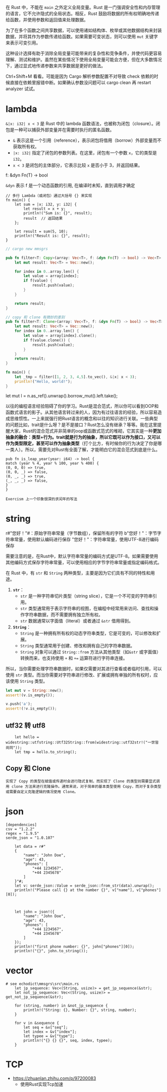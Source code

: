 在 Rust 中，不能在 `main` 之外定义全局变量。Rust 是一门强调安全性和内存管理的语言，它不允许隐式的全局状态。相反，Rust 鼓励将数据的所有权明确地传递给函数，并使用参数和返回值来处理数据。

为了在多个函数之间共享数据，可以使用诸如结构体、枚举或其他数据结构来封装数据，并将其作为参数传递给函数。如果需要可变状态，则可以使用 `mut` 关键字来表示可变引用。

这种设计选择有助于消除全局变量可能带来的复杂性和竞争条件，并使代码更容易理解、测试和维护。虽然在某些情况下使用全局变量可能会方便，但在大多数情况下，通过显式地传递参数来共享数据是更好的做法。



Ctrl+Shift+M 看看。可能是因为 Cargo 解析参数配置不对导致 check 依赖的时候直接在依赖里报错中断。如果确认参数没问题可以 cargo clean 再 restart analyzer 试试。



# lambda



`&|x: i32| x < 3` 是 Rust 中的 lambda 函数语法，也被称为闭包（closure）。闭包是一种可以捕获外部变量并在需要时执行的匿名函数。

- `&` 表示这是一个引用（reference），表示闭包将借用（borrow）外部变量而不获取所有权。
- `|x: i32|` 指定了闭包的参数列表。在这里，闭包有一个参数 `x`，它的类型是 `i32`。
- `x < 3` 是闭包的主体部分，它表示比较 `x` 是否小于 3，并返回结果。



f: &dyn Fn(T) -> bool

`&dyn` 表示 f 是一个动态函数的引用, 在编译时未知，直到调用才确定



```
// 多行 Lambda（或闭包）通过大括号 {} 来实现
fn main() {
    let sum = |x: i32, y: i32| {
        let result = x + y;
        println!("Sum is: {}", result);
        result  // 返回结果
    };

    let result = sum(5, 10);
    println!("Result is: {}", result);
}

```







```rust
// cargo new mmsgrs

pub fn filter<T: Copy>(array: Vec<T>, f: &dyn Fn(T) -> bool) -> Vec<T> {
    let mut result: Vec<T> = Vec::new();

    for index in 0..array.len() {
        let value = array[index];
        if f(value) {
            result.push(value);
        }
    }

    return result;
}

// copy 和 clone 有微妙的差别 
pub fn filter<T: Clone>(array: Vec<T>, f: &dyn Fn(T) -> bool) -> Vec<T> {
    let mut result: Vec<T> = Vec::new();
    for index in 0..array.len() {
        let value = array[index].clone();
        if f(value.clone()) {
            result.push(value);
        }
    }
    return result;
}

fn main() {
    let _tmp = filter([1, 2, 3, 4,5].to_vec(), &|x| x < 3);
    println!("Hello, world!");
}
```














let mut l = n.as_ref().unwrap().borrow_mut().left.take(); 



以往的编程语言经验阻碍了你的学习。Rust是混合范式，所以你可以看到OOP和函数式语言的影子。从其他语言转过来的人，因为有过往语言的经验，所以容易造成思维惯性。一上来就强行把Rust语言的概念和以往的知识进行关联。一些典型的问题比如，trait是什么呀？是不是接口？Rust怎么没有继承？等等。我在这里提醒大家，Rust的混合范式并非简单的oop或函数式范式的堆砌，它其实是一种**更加抽象的融合：类型+行为。trait就是行为的抽象，所以它既可以作为接口，又可以作为类型限定，甚至可以作为抽象类型**（打个比方，有时候你的行为决定了你是哪一类人）。所以，需要先对Rust有全面了解，才能明白它的混合范式到底是什么。



```
pub fn is_leap_year(year: i64) -> bool {
match (year % 4, year % 100, year % 400) {
(0, 0, 0) => true,
(0, 0, _) => false,
(0, _, _) => true,
(_, _, _) => false,
}
}

Exercism 上一个印象很深的求闰年的写法
```



# string

r#"您好！"#：原始字符串常量（字节数组），保留所有的字符
b"您好！"：字节字符串常量，使用默认编码进行保存
"您好！"：字符串常量，使用UTF-8进行编码保存

需要注意的是，在Rust中，默认字符串常量的编码方式是UTF-8。如果需要使用其他编码方式保存字符串常量，可以使用相应的字节字符串常量或指定编码格式。



在 Rust 中，有 `str` 和 `String` 两种类型，主要是因为它们具有不同的特性和用途。

1. **`str`**：
   - `str` 是一种字符串切片类型（string slice），它是一个不可变的字符串引用。
   - `str` 类型通常用于表示字符串的视图，在编程中经常用来访问、查找和操作字符串数据，而不需要拥有独立所有权。
   - `str` 数据通常以字面值（literal）或者通过 `&str` 借用得到。
2. **`String`**：
   - `String` 是一种拥有所有权的动态字符串类型，它是可变的，可以修改和扩展。
   - `String` 类型通常用于创建、修改和拥有自己的字符串数据。
   - `String` 对象可以通过 `String::from` 方法从其他类型（如`&str` 或字面值）转换而来，也支持使用 `+` 和 `+=` 运算符进行字符串连接。

所以，当你需要处理字符串数据时，如果仅需要对其进行查看或者临时引用，可以使用 `str` 类型。而当你需要对字符串进行修改、扩展或拥有单独的所有权时，应该使用 `String` 类型。



```rust
let mut v = String::new();
assert!(v.is_empty());

v.push('a');
assert!(!v.is_empty());
```





## utf32  转 utf8

```
    let hello = widestring::utfstring::Utf32String::from(widestring::utf32str!("一世皆尚同"));
    let tmp = hello.to_string();
```



## Copy 和 Clone

```
实现了 Copy 的类型在赋值或传递时会进行隐式复制，而实现了 Clone 的类型则需要显式调用 clone 方法来进行克隆操作。通常来说，对于简单的基本类型使用 Copy，而对于复杂类型或需要自定义克隆逻辑的情况使用 Clone。
```



# json

```
[dependencies]
csv = "1.2.2"
regex = "1.9.5"
serde_json = "1.0.107"

    let data = r#"
    {
        "name": "John Doe",
        "age": 43,
        "phones": [
            "+44 1234567",
            "+44 2345678"
        ]
    }"#;
    let v: serde_json::Value = serde_json::from_str(data).unwrap();
    println!("Please call {} at the number {}", v["name"], v["phones"][0]);



    let john = json!({
        "name": "John Doe",
        "age": 43,
        "phones": [
            "+44 1234567",
            "+44 2345678"
        ]
    });
    println!("first phone number: {}", john["phones"][0]);
    println!("{}", john.to_string());

```





# vector

```
# see echodict\mmsgrs\src\main.rs
	let jp_sequence: Vec<(String, usize)> = get_jp_sequence(&str);
    let not_jp_sequence: Vec<(String, usize)> = get_not_jp_sequence(&str);

    for (string, number) in &not_jp_sequence {
        println!("String: {}, Number: {}", string, number);
    }
    
    for v in &sequence {
        let seq = &v["seq"];
        let index = &v["index"];
        let typee = &v["type"];
        println!("{} {} {}", seq, index, typee);
    }
```





# TCP

- https://zhuanlan.zhihu.com/p/97200083
  - 使用Rust实现Tcp加速



